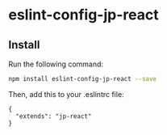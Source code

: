 # eslint-config-jp-react


## Install
Run the following command:

```bash
npm install eslint-config-jp-react --save
```

Then, add this to your .eslintrc file:

```
{
  "extends": "jp-react"
}
```
